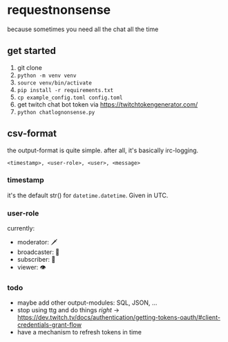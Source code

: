 # requestnonsense
because sometimes you need all the chat all the time

## get started

1. git clone
2. `python -m venv venv`
3. `source venv/bin/activate`
4. `pip install -r requirements.txt`
5. `cp example_config.toml config.toml`
6. get twitch chat bot token via https://twitchtokengenerator.com/
7.  `python chatlognonsense.py`

## csv-format

the output-format is quite simple. after all, it's basically irc-logging. 

`<timestamp>, <user-role>, <user>, <message>`

### timestamp

it's the default str() for `datetime.datetime`. Given in UTC.

### user-role

currently:
- moderator: 🗡️
- broadcaster: 🎥
- subscriber: 💸
- viewer: 👁️

### todo

- maybe add other output-modules: SQL, JSON, …
- stop using ttg and do things _right_ -> https://dev.twitch.tv/docs/authentication/getting-tokens-oauth/#client-credentials-grant-flow
- have a mechanism to refresh tokens in time

